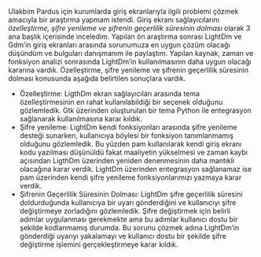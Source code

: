 Ulakbim Pardus için kurumlarda giriş ekranlarıyla ilgili problemi çözmek amacıyla bir araştırma yapmam istendi. Giriş ekranı sağlayıcılarını *özelleştirme, şifre yenileme ve şifrenin geçerlilik süresinin dolması* olarak 3 ana başlık içerisinde inceledim.
Yapılan ön araştırma sonrası LightDm ve Gdm’in giriş ekranları arasında sorunumuza en uygun çözüm olacağı düşündüm ve bulguları danışmanım ile paylaştım. Yapılan kaynak, zaman ve fonksiyon analizi sonrasında LightDm’in kullanılmasının daha uygun olacağı kararına vardık. Özelleştirme, şifre yenileme ve şifrenin geçerlilik süresinin dolması konusunda aşağıda belirtilen sonuçlara vardık.
- Özelleştirme:
LigthDm ekran sağlayıcıları arasında tema özelleştirmesinin en rahat kullanılabildiği bir seçenek olduğunu gözlemledik. Gtk üzerinden oluşturulan bir tema Python ile entegrasyon sağlanarak kullanılmasına karar kıldık.
- Şifre yenileme:
LightDm kendi fonksiyonları arasında şifre yenileme desteği sunarken, kullanıcıya böylesi bir fonksiyon tanımlanmamış olduğunu gözlemledik. Bu yüzden pam kullanılarak kendi giriş ekranı kodu yazılması düşünüldü fakat maaliyetin yükselmesi ve zaman kaybı açısından LigthDm üzerinden yeniden denenmesinin daha mantıklı olacağına karar verdik. LightDm üzerinden entegrasyon sağlanamaz ise pam üzerinden kendi şifre yenileme fonksiyonlarımızı yazmaya karar verdik.
- Şifrenin Geçerlilik Süresinin Dolması:
LightDm şifre geçerlilik süresini doldurduğunda kullanıcıya bir uyarı gönderdiğini ve kullanıcıyı şifre değiştirmeye zorladığını gözlemledik. Şifre değiştirmek için belirli adımlar uygulanması gerekmekte ama bu adımlar kullanıcı dostu bir şekilde kodlanmamış durumda. Bu sorunu çözmek adına LightDm’in gönderdiği uyarıyı yakalamayı ve kullanıcı dostu bir şekilde şifre değiştirme işlemini gerçekleştirmeye karar kıldık.

